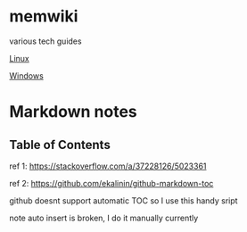 # memwiki
 various tech guides

[Linux](Linux/README.md)

[Windows](Windows/Readme.md)

# Markdown notes

## Table of Contents

ref 1: https://stackoverflow.com/a/37228126/5023361

ref 2: https://github.com/ekalinin/github-markdown-toc

github doesnt support automatic TOC so I use this handy sript

note auto insert is broken, I do it manually currently
